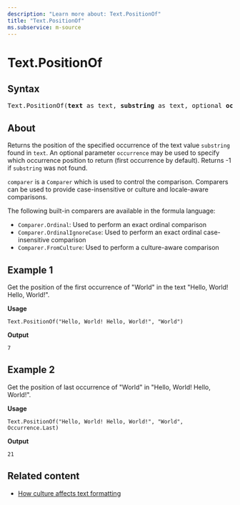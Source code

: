 ```yaml
---
description: "Learn more about: Text.PositionOf"
title: "Text.PositionOf"
ms.subservice: m-source
---
```

# Text.PositionOf

## Syntax

<pre>
Text.PositionOf(<b>text</b> as text, <b>substring</b> as text, optional <b>occurrence</b> as nullable number, optional <b>comparer</b> as nullable function) as any
</pre>

## About

Returns the position of the specified occurrence of the text value `substring` found in `text`. An optional parameter `occurrence` may be used to specify which occurrence position to return (first occurrence by default). Returns -1 if `substring` was not found.

`comparer` is a `Comparer` which is used to control the comparison. Comparers can be used to provide case-insensitive or culture and locale-aware comparisons.

The following built-in comparers are available in the formula language:

* `Comparer.Ordinal`: Used to perform an exact ordinal comparison
* `Comparer.OrdinalIgnoreCase`: Used to perform an exact ordinal case-insensitive comparison
* `Comparer.FromCulture`: Used to perform a culture-aware comparison

## Example 1

Get the position of the first occurrence of "World" in the text "Hello, World! Hello, World!".

**Usage**

```powerquery-m
Text.PositionOf("Hello, World! Hello, World!", "World")
```

**Output**

`7`

## Example 2

Get the position of last occurrence of "World" in "Hello, World! Hello, World!".

**Usage**

```powerquery-m
Text.PositionOf("Hello, World! Hello, World!", "World", Occurrence.Last)
```

**Output**

`21`

## Related content

* [How culture affects text formatting](how-culture-affects-text-formatting.md)
